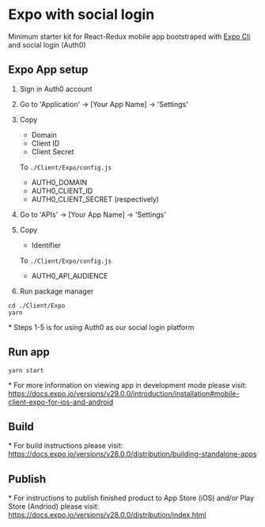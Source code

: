 # Expo with social login

Minimum starter kit for React-Redux mobile app bootstraped with [Expo Cli](https://expo.io/learn) and social login (Auth0)


## Expo App setup

1. Sign in Auth0 account
2. Go to 'Application' -> [Your App Name] -> 'Settings'
3. Copy
    - Domain
    - Client ID
    - Client Secret

    To `./Client/Expo/config.js`

    - AUTH0_DOMAIN
    - AUTH0_CLIENT_ID
    - AUTH0_CLIENT_SECRET
    (respectively)

4. Go to 'APIs' -> [Your App Name] -> 'Settings'
5. Copy
    - Identifier

    To `./Client/Expo/config.js`

    - AUTH0_API_AUDIENCE
6. Run package manager
```
cd ./Client/Expo
yarn
```
\* Steps 1-5 is for using Auth0 as our social login platform

## Run app

```
yarn start
```
\* For more information on viewing app in development mode please visit:
https://docs.expo.io/versions/v29.0.0/introduction/installation#mobile-client-expo-for-ios-and-android

## Build
\* For build instructions please visit:
https://docs.expo.io/versions/v28.0.0/distribution/building-standalone-apps

## Publish
\* For instructions to publish finished product to App Store (iOS) and/or Play Store (Andriod) please visit:
https://docs.expo.io/versions/v28.0.0/distribution/index.html
